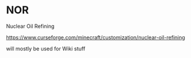 # NOR
Nuclear Oil Refining


https://www.curseforge.com/minecraft/customization/nuclear-oil-refining

will mostly be used for Wiki stuff
